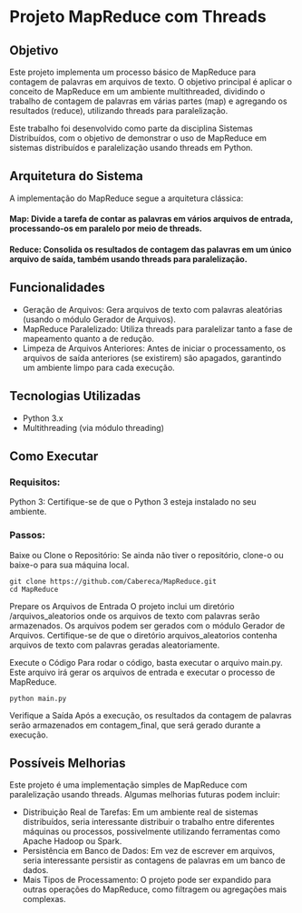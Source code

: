 # Projeto MapReduce com Threads 

## Objetivo 

Este projeto implementa um processo básico de MapReduce para contagem de palavras em arquivos de texto. O objetivo principal é aplicar o conceito de MapReduce em um ambiente multithreaded, dividindo o trabalho de contagem de palavras em várias partes (map) e agregando os resultados (reduce), utilizando threads para paralelização.

Este trabalho foi desenvolvido como parte da disciplina Sistemas Distribuídos, com o objetivo de demonstrar o uso de MapReduce em sistemas distribuídos e paralelização usando threads em Python.

## Arquitetura do Sistema
A implementação do MapReduce segue a arquitetura clássica:

#### Map: Divide a tarefa de contar as palavras em vários arquivos de entrada, processando-os em paralelo por meio de threads.
#### Reduce: Consolida os resultados de contagem das palavras em um único arquivo de saída, também usando threads para paralelização.

## Funcionalidades
- Geração de Arquivos: Gera arquivos de texto com palavras aleatórias (usando o módulo Gerador de Arquivos).
- MapReduce Paralelizado: Utiliza threads para paralelizar tanto a fase de mapeamento quanto a de redução.
- Limpeza de Arquivos Anteriores: Antes de iniciar o processamento, os arquivos de saída anteriores (se existirem) são apagados, garantindo um ambiente limpo para cada execução.

## Tecnologias Utilizadas
- Python 3.x
- Multithreading (via módulo threading)

## Como Executar
### Requisitos:
Python 3: Certifique-se de que o Python 3 esteja instalado no seu ambiente.
### Passos:
Baixe ou Clone o Repositório: Se ainda não tiver o repositório, clone-o ou baixe-o para sua máquina local.

```
git clone https://github.com/Cabereca/MapReduce.git
cd MapReduce
```
Prepare os Arquivos de Entrada O projeto inclui um diretório /arquivos_aleatorios onde os arquivos de texto com palavras serão armazenados. Os arquivos podem ser gerados com o módulo Gerador de Arquivos. Certifique-se de que o diretório arquivos_aleatorios contenha arquivos de texto com palavras geradas aleatoriamente.

Execute o Código Para rodar o código, basta executar o arquivo main.py. Este arquivo irá gerar os arquivos de entrada e executar o processo de MapReduce.

```
python main.py
```
Verifique a Saída Após a execução, os resultados da contagem de palavras serão armazenados em contagem_final, que será gerado durante a execução.

## Possíveis Melhorias
Este projeto é uma implementação simples de MapReduce com paralelização usando threads. Algumas melhorias futuras podem incluir:

- Distribuição Real de Tarefas: Em um ambiente real de sistemas distribuídos, seria interessante distribuir o trabalho entre diferentes máquinas ou processos, possivelmente utilizando ferramentas como Apache Hadoop ou Spark.
- Persistência em Banco de Dados: Em vez de escrever em arquivos, seria interessante persistir as contagens de palavras em um banco de dados.
- Mais Tipos de Processamento: O projeto pode ser expandido para outras operações do MapReduce, como filtragem ou agregações mais complexas.

